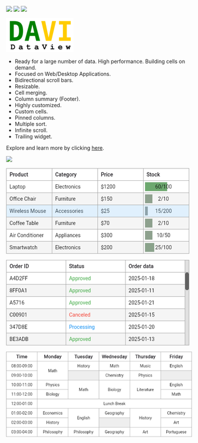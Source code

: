 [![](https://img.shields.io/pub/v/davi.svg)](https://pub.dev/packages/davi)
[![](https://img.shields.io/badge/Flutter-%E2%9D%A4-red)](https://flutter.dev/)
[![](https://img.shields.io/badge/%F0%9F%91%8D%20and%20%E2%AD%90-are%20free%20and%20motivate%20me-yellow)](#)

![](logo/davi_logo_v1.png)

* Ready for a large number of data. High performance. Building cells on demand.
* Focused on Web/Desktop Applications.
* Bidirectional scroll bars.
* Resizable.
* Cell merging.
* Column summary (Footer).
* Highly customized.
* Custom cells.
* Pinned columns.
* Multiple sort.
* Infinite scroll.
* Trailing widget.

Explore and learn more by clicking [here](https://caduandrade.github.io/davi_flutter_demo/).

![](screenshots/screenshot1.png)

![](screenshots/screenshot2.png)

![](screenshots/screenshot3.png)

![](screenshots/screenshot4.png)
